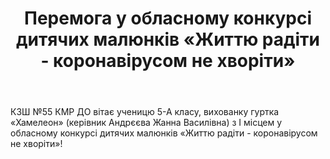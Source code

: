 ﻿---
title: Перемога у обласному конкурсі дитячих малюнків «Життю радіти - коронавірусом не хворіти»
---

КЗШ №55 КМР ДО вітає ученицю 5-А класу, вихованку гуртка «Хамелеон» (керівник Андрєєва Жанна Василівна) з І місцем у обласному конкурсі дитячих малюнків «Життю радіти - коронавірусом не хворіти»!

<slideshow></slideshow>
